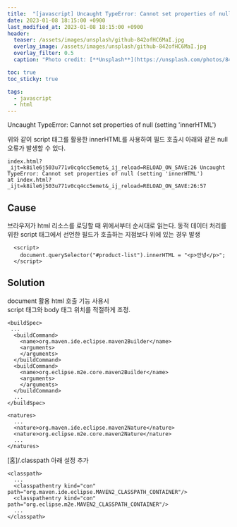 ```yaml
---
title:  "[javascript] Uncaught TypeError: Cannot set properties of null (setting 'innerHTML') 오류 "
date: 2023-01-08 18:15:00 +0900
last_modified_at: 2023-01-08 18:15:00 +0900
header:
  teaser: /assets/images/unsplash/github-842ofHC6MaI.jpg
  overlay_image: /assets/images/unsplash/github-842ofHC6MaI.jpg
  overlay_filter: 0.5
  caption: "Photo credit: [**Unsplash**](https://unsplash.com/photos/842ofHC6MaI)"

toc: true
toc_sticky: true

tags:
  - javascript
  - html
---
```


Uncaught TypeError: Cannot set properties of null (setting 'innerHTML')


위와 같이 script 태그를 활용한 innerHTML를 사용하여 필드 호출시 아래와 같은 null 오류가 발생할 수 있다.

```
index.html?_ijt=k8ile6j503u771v0cq4cc5emet&_ij_reload=RELOAD_ON_SAVE:26 Uncaught TypeError: Cannot set properties of null (setting 'innerHTML')
at index.html?_ijt=k8ile6j503u771v0cq4cc5emet&_ij_reload=RELOAD_ON_SAVE:26:57
```

## Cause

브라우저가 html 리소스를 로딩할 때 위에서부터 순서대로 읽는다.
동적 데이터 처리를 위한 script 태그에서 선언한 필드가 호출하는 지점보다 위에 있는 경우 발생
```
  <script>
    document.querySelector("#product-list").innerHTML = "<p>안녕</p>";
  </script>
```

## Solution

document 활용 html 호출 기능 사용시  
script 태그와 body 태그 위치를 적절하게 조정.  


```
<buildSpec>
 ...
  <buildCommand>
    <name>org.maven.ide.eclipse.maven2Builder</name>
    <arguments>
    </arguments>
  </buildCommand>
  <buildCommand>
    <name>org.eclipse.m2e.core.maven2Builder</name>
    <arguments>
    </arguments>
  </buildCommand>
  ...
</buildSpec>
```
```
<natures>
  ...
  <nature>org.maven.ide.eclipse.maven2Nature</nature>
  <nature>org.eclipse.m2e.core.maven2Nature</nature>
  ...
</natures> 
```

[홈]/.classpath 
아래 설정 추가   

```
<classpath>
  ...
  <classpathentry kind="con" path="org.maven.ide.eclipse.MAVEN2_CLASSPATH_CONTAINER"/>
  <classpathentry kind="con" path="org.eclipse.m2e.MAVEN2_CLASSPATH_CONTAINER"/>
  ...
</classpath>
```

